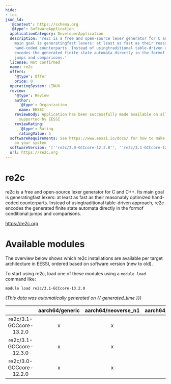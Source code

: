 ```yaml
---
hide:
- toc
json_ld:
  '@context': https://schema.org
  '@type': SoftwareApplication
  applicationCategory: DeveloperApplication
  description: 're2c is a free and open-source lexer generator for C and C++. Its
    main goal is generatingfast lexers: at least as fast as their reasonably optimized
    hand-coded counterparts. Instead of usingtraditional table-driven approach, re2c
    encodes the generated finite state automata directly in the formof conditional
    jumps and comparisons.'
  license: Not confirmed
  name: re2c
  offers:
    '@type': Offer
    price: 0
  operatingSystem: LINUX
  review:
    '@type': Review
    author:
      '@type': Organization
      name: EESSI
    reviewBody: Application has been successfully made available on all architectures
      supported by EESSI
    reviewRating:
      '@type': Rating
      ratingValue: 5
  softwareRequirements: See https://www.eessi.io/docs/ for how to make EESSI available
    on your system
  softwareVersion: '[''re2c/3.0-GCCcore-12.2.0'', ''re2c/3.1-GCCcore-12.3.0'', ''re2c/3.1-GCCcore-13.2.0'']'
  url: https://re2c.org
---
```


re2c
====


re2c is a free and open-source lexer generator for C and C++. Its main goal is generatingfast lexers: at least as fast as their reasonably optimized hand-coded counterparts. Instead of usingtraditional table-driven approach, re2c encodes the generated finite state automata directly in the formof conditional jumps and comparisons.

https://re2c.org
# Available modules


The overview below shows which re2c installations are available per target architecture in EESSI, ordered based on software version (new to old).

To start using re2c, load one of these modules using a `module load` command like:

```shell
module load re2c/3.1-GCCcore-13.2.0
```

*(This data was automatically generated on {{ generated_time }})*  

| |aarch64/generic|aarch64/neoverse_n1|aarch64/neoverse_v1|x86_64/generic|x86_64/amd/zen2|x86_64/amd/zen3|x86_64/amd/zen4|x86_64/intel/haswell|x86_64/intel/sapphirerapids|x86_64/intel/skylake_avx512|
| :---: | :---: | :---: | :---: | :---: | :---: | :---: | :---: | :---: | :---: | :---: |
|re2c/3.1-GCCcore-13.2.0|x|x|x|x|x|x|x|x|x|x|
|re2c/3.1-GCCcore-12.3.0|x|x|x|x|x|x|x|x|x|x|
|re2c/3.0-GCCcore-12.2.0|x|x|x|x|x|x|x|x|x|x|
